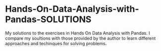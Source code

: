 # Hands-On-Data-Analysis-with-Pandas-SOLUTIONS
My solutions to the exercises in Hands On Data Analysis with Pandas.
I compare my soultions with those provided by the author to learn different approaches and techinques for solving problems.
